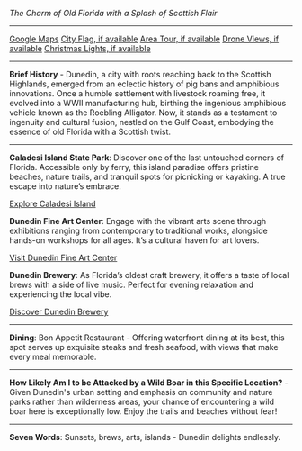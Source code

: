 *The Charm of Old Florida with a Splash of Scottish Flair*

---

[Google Maps](https://www.google.com/maps/place/Dunedin,+FL/data=!3m1!1e3)
[City Flag, if available](https://www.google.com/search?tbm=isch&q=Dunedin+FL+Flag+Picture)
[Area Tour, if available](https://www.youtube.com/results?search_query=Dunedin+FL+4k+tour)
[Drone Views, if available](https://www.youtube.com/results?search_query=Dunedin+FL+4k+drone)
[Christmas Lights, if available](https://www.youtube.com/results?search_query=Dunedin+FL+christmas+lights)

---

**Brief History** - Dunedin, a city with roots reaching back to the Scottish Highlands, emerged from an eclectic history of pig bans and amphibious innovations. Once a humble settlement with livestock roaming free, it evolved into a WWII manufacturing hub, birthing the ingenious amphibious vehicle known as the Roebling Alligator. Now, it stands as a testament to ingenuity and cultural fusion, nestled on the Gulf Coast, embodying the essence of old Florida with a Scottish twist.

---

**Caladesi Island State Park**: Discover one of the last untouched corners of Florida. Accessible only by ferry, this island paradise offers pristine beaches, nature trails, and tranquil spots for picnicking or kayaking. A true escape into nature’s embrace.

  [Explore Caladesi Island](https://www.youtube.com/results?search_query=Dunedin+FL+Caladesi+Island)

**Dunedin Fine Art Center**: Engage with the vibrant arts scene through exhibitions ranging from contemporary to traditional works, alongside hands-on workshops for all ages. It’s a cultural haven for art lovers.

  [Visit Dunedin Fine Art Center](https://www.youtube.com/results?search_query=Dunedin+FL+Fine+Art+Center)

**Dunedin Brewery**: As Florida’s oldest craft brewery, it offers a taste of local brews with a side of live music. Perfect for evening relaxation and experiencing the local vibe.

  [Discover Dunedin Brewery](https://www.youtube.com/results?search_query=Dunedin+FL+Dunedin+Brewery)

---

**Dining**: Bon Appetit Restaurant - Offering waterfront dining at its best, this spot serves up exquisite steaks and fresh seafood, with views that make every meal memorable.

---

**How Likely Am I to be Attacked by a Wild Boar in this Specific Location?** - Given Dunedin's urban setting and emphasis on community and nature parks rather than wilderness areas, your chance of encountering a wild boar here is exceptionally low. Enjoy the trails and beaches without fear!

---

**Seven Words**: Sunsets, brews, arts, islands - Dunedin delights endlessly.